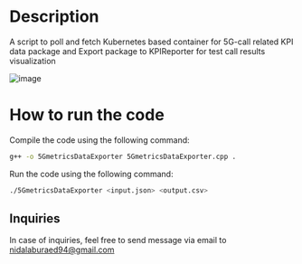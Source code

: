 # Description

A script to poll and fetch Kubernetes based container for 5G-call related KPI data package and Export package to KPIReporter for test call results visualization

![image](https://github.com/user-attachments/assets/7c1277a0-3c1b-4236-9546-5362b6f0c648)

# How to run the code

Compile the code using the following command:

```bash
g++ -o 5GmetricsDataExporter 5GmetricsDataExporter.cpp .
```

Run the code using the following command:

```bash
./5GmetricsDataExporter <input.json> <output.csv>
```

## Inquiries

In case of inquiries, feel free to send message via email to nidalaburaed94@gmail.com
